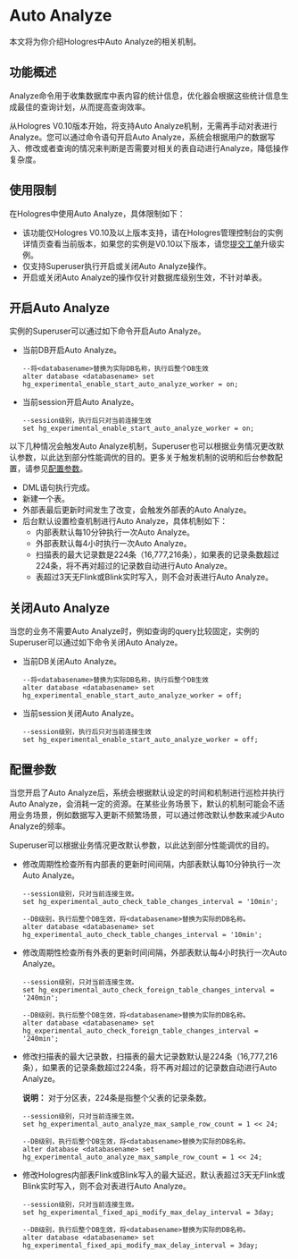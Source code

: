# Auto Analyze

本文将为你介绍Hologres中Auto Analyze的相关机制。

## 功能概述

Analyze命令用于收集数据库中表内容的统计信息，优化器会根据这些统计信息生成最佳的查询计划，从而提高查询效率。

从Hologres V0.10版本开始，将支持Auto Analyze机制，无需再手动对表进行Analyze。您可以通过命令语句开启Auto Analyze，系统会根据用户的数据写入、修改或者查询的情况来判断是否需要对相关的表自动进行Analyze，降低操作复杂度。

## 使用限制

在Hologres中使用Auto Analyze，具体限制如下：

-   该功能仅Hologres V0.10及以上版本支持，请在Hologres管理控制台的实例详情页查看当前版本，如果您的实例是V0.10以下版本，请您[提交工单](https://selfservice.console.aliyun.com/ticket/createIndex?spm=5176.2020520129.console-base-top.dwork-order-1.29d546aee0gsiH)升级实例。
-   仅支持Superuser执行开启或关闭Auto Analyze操作。
-   开启或关闭Auto Analyze的操作仅针对数据库级别生效，不针对单表。

## 开启Auto Analyze

实例的Superuser可以通过如下命令开启Auto Analyze。

-   当前DB开启Auto Analyze。

    ```
    --将<databasename>替换为实际DB名称，执行后整个DB生效
    alter database <databasename> set hg_experimental_enable_start_auto_analyze_worker = on;
    ```

-   当前session开启Auto Analyze。

    ```
    --session级别，执行后只对当前连接生效
    set hg_experimental_enable_start_auto_analyze_worker = on;
    ```


以下几种情况会触发Auto Analyze机制，Superuser也可以根据业务情况更改默认参数，以此达到部分性能调优的目的。更多关于触发机制的说明和后台参数配置，请参见[配置参数](#section_3kc_lvh_ttg)。

-   DML语句执行完成。
-   新建一个表。
-   外部表最后更新时间发生了改变，会触发外部表的Auto Analyze。
-   后台默认设置检查机制进行Auto Analyze，具体机制如下：
    -   内部表默认每10分钟执行一次Auto Analyze。
    -   外部表默认每4小时执行一次Auto Analyze。
    -   扫描表的最大记录数是224条（16,777,216条），如果表的记录条数超过224条，将不再对超过的记录数自动进行Auto Analyze。
    -   表超过3天无Flink或Blink实时写入，则不会对表进行Auto Analyze。

## 关闭Auto Analyze

当您的业务不需要Auto Analyze时，例如查询的query比较固定，实例的Superuser可以通过如下命令关闭Auto Analyze。

-   当前DB关闭Auto Analyze。

    ```
    --将<databasename>替换为实际DB名称，执行后整个DB生效
    alter database <databasename> set hg_experimental_enable_start_auto_analyze_worker = off;
    ```

-   当前session关闭Auto Analyze。

    ```
    --session级别，执行后只对当前连接生效
    set hg_experimental_enable_start_auto_analyze_worker = off;
    ```


## 配置参数

当您开启了Auto Analyze后，系统会根据默认设定的时间和机制进行巡检并执行Auto Analyze，会消耗一定的资源。在某些业务场景下，默认的机制可能会不适用业务场景，例如数据写入更新不频繁场景，可以通过修改默认参数来减少Auto Analyze的频率。

Superuser可以根据业务情况更改默认参数，以此达到部分性能调优的目的。

-   修改周期性检查所有内部表的更新时间间隔，内部表默认每10分钟执行一次Auto Analyze。

    ```
    --session级别，只对当前连接生效。
    set hg_experimental_auto_check_table_changes_interval = '10min';
    
    --DB级别，执行后整个DB生效，将<databasename>替换为实际的DB名称。
    alter database <databasename> set hg_experimental_auto_check_table_changes_interval = '10min';
    ```

-   修改周期性检查所有外表的更新时间间隔，外部表默认每4小时执行一次Auto Analyze。

    ```
    --session级别，只对当前连接生效。
    set hg_experimental_auto_check_foreign_table_changes_interval = '240min';
    
    --DB级别，执行后整个DB生效，将<databasename>替换为实际的DB名称。
    alter database <databasename> set hg_experimental_auto_check_foreign_table_changes_interval = '240min';
    ```

-   修改扫描表的最大记录数，扫描表的最大记录数默认是224条（16,777,216条），如果表的记录条数超过224条，将不再对超过的记录数自动进行Auto Analyze。

    **说明：** 对于分区表，224条是指整个父表的记录条数。

    ```
    --session级别，只对当前连接生效。
    set hg_experimental_auto_analyze_max_sample_row_count = 1 << 24;
    
    --DB级别，执行后整个DB生效，将<databasename>替换为实际的DB名称。
    alter database <databasename> set hg_experimental_auto_analyze_max_sample_row_count = 1 << 24;
    ```

-   修改Hologres内部表Flink或Blink写入的最大延迟，默认表超过3天无Flink或Blink实时写入，则不会对表进行Auto Analyze。

    ```
    --session级别，只对当前连接生效。
    set hg_experimental_fixed_api_modify_max_delay_interval = 3day;
    
    --DB级别，执行后整个DB生效，将<databasename>替换为实际的DB名称。
    alter database <databasename> set hg_experimental_fixed_api_modify_max_delay_interval = 3day;
    ```


